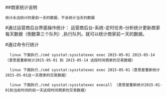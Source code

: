 ##商家统计说明
```
统计永远统计的是前一天的数据，不会统计当天的数据
```
#通过运营商后台界面操作统计：
运营商后台-系统-定时任务-分析统计更新商家每天数据（倒数第三个队列）,执行队列。就可以统计商家前一天的数据。

#通过命令行统计
```
  linux 下面执行./cmd sysstat:sysstatexec exec 2015-05-01 2015-05-14 （意思是重新统计2015-05-01 到 2015-05-14 这段时间商家的交易数据）
  
  linux 下面执行./cmd sysstat:sysstatexec exec 2015-05-01（意思是重新统计2015-05-01这一天商家的交易数据）
  
  linux 下面执行./cmd sysstat:sysstatexec execall （意思是重新统计2015-01-01到当前时间的前一天这段时间商家的交易数据）
```



